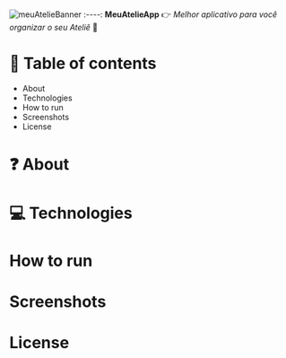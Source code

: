 ![meuAtelieBanner](https://user-images.githubusercontent.com/87739902/234084819-caf235a5-a73d-4cb1-b66b-67a0d44cd520.png)
 :----:
**MeuAtelieApp**
:point_right: _Melhor aplicativo para você organizar o seu Ateliê_ :womans_clothes:

# :pushpin: Table of contents

* About
* Technologies
* How to run
* Screenshots
* License

# :question: About
# :computer: Technologies
# How to run
# Screenshots
# License
